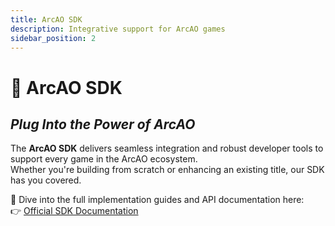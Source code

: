 ```yaml
---
title: ArcAO SDK
description: Integrative support for ArcAO games
sidebar_position: 2
---
```


# 🧰 ArcAO SDK  
## *Plug Into the Power of ArcAO*

The **ArcAO SDK** delivers seamless integration and robust developer tools to support every game in the ArcAO ecosystem.  
Whether you're building from scratch or enhancing an existing title, our SDK has you covered.

🔗 Dive into the full implementation guides and API documentation here:  
👉 [Official SDK Documentation](https://randaolabs.github.io/ao-process-clients/)
